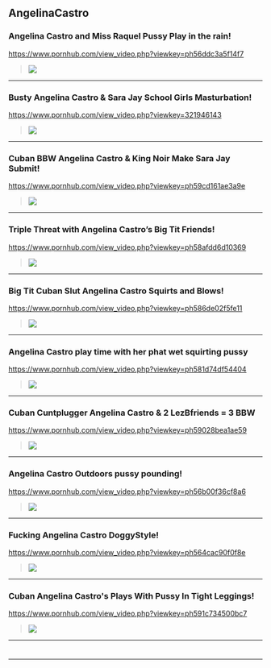 ## AngelinaCastro
### Angelina Castro and Miss Raquel Pussy Play in the rain!
https://www.pornhub.com/view_video.php?viewkey=ph56ddc3a5f14f7
>![](https://di.phncdn.com/videos/201603/07/70490271/original/(m=ecuKGgaaaa)(mh=RdLFvNYVqGRXrHW7)9.jpg)
---
### Busty Angelina Castro & Sara Jay School Girls Masturbation!
https://www.pornhub.com/view_video.php?viewkey=321946143
>![](https://di.phncdn.com/videos/201502/02/38432121/original/(m=ecuKGgaaaa)(mh=zI9aF3UoTXT7uhaL)9.jpg)
---
### Cuban BBW Angelina Castro & King Noir Make Sara Jay Submit!
https://www.pornhub.com/view_video.php?viewkey=ph59cd161ae3a9e
>![](https://ci.phncdn.com/videos/201709/28/134710761/original/(m=ecuKGgaaaa)(mh=RvvgHQER7ojjyFEc)12.jpg)
---
### Triple Threat with Angelina Castro’s Big Tit Friends!
https://www.pornhub.com/view_video.php?viewkey=ph58afdd6d10369
>![](https://ci.phncdn.com/videos/201702/24/107381882/original/(m=ecuKGgaaaa)(mh=VGune4gEqLr6QWnQ)10.jpg)
---
### Big Tit Cuban Slut Angelina Castro Squirts and Blows!
https://www.pornhub.com/view_video.php?viewkey=ph586de02f5fe11
>![](https://ci.phncdn.com/videos/201701/05/101250272/original/(m=ecuKGgaaaa)(mh=OLhj0elI8a73k7SG)7.jpg)
---
### Angelina Castro play time with her phat wet squirting pussy
https://www.pornhub.com/view_video.php?viewkey=ph581d74df54404
>![](https://ci.phncdn.com/videos/201611/05/95106921/original/(m=ecuKGgaaaa)(mh=U2R59i-FZjboFKC4)11.jpg)
---
### Cuban Cuntplugger Angelina Castro & 2 LezBfriends = 3 BBW
https://www.pornhub.com/view_video.php?viewkey=ph59028bea1ae59
>![](https://ci.phncdn.com/videos/201704/28/114688581/original/(m=ecuKGgaaaa)(mh=iIaAAIWUjDO58uyz)14.jpg)
---
### Angelina Castro Outdoors pussy pounding!
https://www.pornhub.com/view_video.php?viewkey=ph56b00f36cf8a6
>![](https://ci.phncdn.com/videos/201602/02/67597241/original/(m=ecuKGgaaaa)(mh=aVitian5WFMOwKWx)16.jpg)
---
### Fucking Angelina Castro DoggyStyle!
https://www.pornhub.com/view_video.php?viewkey=ph564cac90f0f8e
>![](https://ci.phncdn.com/videos/201511/18/61906141/original/(m=ecuKGgaaaa)(mh=pqzGGIdv2_rU3j2L)9.jpg)
---
### Cuban Angelina Castro's Plays With Pussy In Tight Leggings!
https://www.pornhub.com/view_video.php?viewkey=ph591c734500bc7
>![](https://ci.phncdn.com/videos/201705/17/116808031/original/(m=ecuKGgaaaa)(mh=AkQnxZwiFFTfH2Pi)15.jpg)
---
### 

>![]()
---
